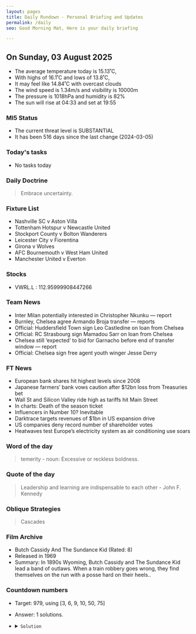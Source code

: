 ```yaml
---
layout: pages
title: Daily Rundown - Personal Briefing and Updates
permalink: /daily
seo: Good Morning Mat, Here is your daily briefing

---
```


<!-- weather_marker starts -->
## On Sunday, 03 August 2025

- The average temperature today is 15.13˚C,
- With highs of 16.1˚C and lows of 13.8˚C,
- It may feel like 14.84˚C with overcast clouds
- The wind speed is 1.34m/s and visibility is 10000m
- The pressure is 1018hPa and humidity is 82%
- The sun will rise at 04:33 and set at 19:55

<!-- weather_marker ends -->

### MI5 Status
<!-- threat_marker starts -->
- The current threat level is <span class="highlighter">SUBSTANTIAL</span>
- It has been 516 days since the last change (2024-03-05)

<!-- threat_marker ends -->

### Today's tasks
<!-- task_marker starts -->
- No tasks today
<!-- task_marker ends -->

### Daily Doctrine
<!-- doctrine_marker starts -->
> Embrace uncertainty.
<!-- doctrine_marker ends -->

### Fixture List

<!-- fixture_marker starts -->
- Nashville SC v Aston Villa
- Tottenham Hotspur v Newcastle United
- Stockport County v Bolton Wanderers
- Leicester City v Fiorentina
- Girona v Wolves
- AFC Bournemouth v West Ham United
- Manchester United v Everton
<!-- fixture_marker ends -->

### Stocks

<!-- stocks_marker starts -->

- VWRL.L : 112.95999908447266 

<!-- stocks_marker ends -->

### Team News
<!-- news_marker starts -->

- Inter Milan potentially interested in Christopher Nkunku — report
- Burnley, Chelsea agree Armando Broja transfer — reports
- Official: Huddersfield Town sign Leo Castledine on loan from Chelsea
- Official: RC Strasbourg sign Mamadou Sarr on loan from Chelsea
- Chelsea still ‘expected’ to bid for Garnacho before end of transfer window — report
- Official: Chelsea sign free agent youth winger Jesse Derry

<!-- news_marker ends -->

### FT News

<!-- ftnews_marker starts -->

- European bank shares hit highest levels since 2008
- Japanese farmers’ bank vows caution after $12bn loss from Treasuries bet
- Wall St and Silicon Valley ride high as tariffs hit Main Street
- In charts: Death of the season ticket
- Influencers in Number 10? Inevitable
- Darktrace targets revenues of $1bn in US expansion drive
- US companies deny record number of shareholder votes
- Heatwaves test Europe’s electricity system as air conditioning use soars

<!-- ftnews_marker ends -->

### Word of the day

<!-- word_marker starts -->

 > temerity - noun: Excessive or reckless boldness.

<!-- word_marker ends -->

### Quote of the day
<!-- quote_marker starts -->

> Leadership and learning are indispensable to each other - John F. Kennedy

<!-- quote_marker ends -->

### Oblique Strategies
<!-- eno_marker starts -->
> Cascades

<!-- eno_marker ends -->

### Film Archive

<!-- film_marker starts -->
- Butch Cassidy And The Sundance Kid (Rated: 8)
- Released in 1969
- Summary: In 1890s Wyoming, Butch Cassidy and The Sundance Kid lead a band of outlaws. When a train robbery goes wrong, they find themselves on the run with a posse hard on their heels..
<!-- film_marker ends -->

### Countdown numbers
<!-- game_marker starts -->

- Target: 979, using [3, 6, 9, 10, 50, 75]
- Answer: 1 solutions.

- <details><summary><code>Solution</code></summary>

  Solution: ( 10 + 3 ) x 75 + 9 x 6 - 50

   </details>

<!-- game_marker ends -->
